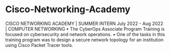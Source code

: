 # Cisco-Networking-Academy
CISCO NETWORKING ACADEMY | SUMMER INTERN
July 2022 - Aug 2022 | COMPUTER NETWORKING
• The CyberOps Associate Program Training is focused on cybersecurity and network operations.
• One of the tasks in this training program was to design a secure network topology for an institution using Cisco Packet Tracer tools.
